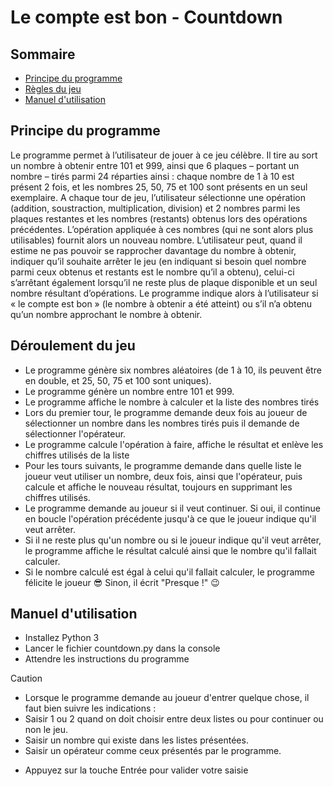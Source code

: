 # Le compte est bon - Countdown

## Sommaire

- [Principe du programme](#principe-du-programme)
- [Règles du jeu](#règles-du-jeu)
- [Manuel d'utilisation](#manuel-d-utilisation)

## Principe du programme

Le programme permet à l’utilisateur de jouer à ce jeu célèbre. Il tire au sort un nombre à obtenir entre 101 et 999, ainsi que 6 plaques – portant un nombre – tirés parmi 24 réparties ainsi : chaque nombre de 1 à 10 est présent 2 fois, et les nombres 25, 50, 75 et 100 sont présents en un seul exemplaire.
A chaque tour de jeu, l’utilisateur sélectionne une opération (addition, soustraction, multiplication, division) et 2 nombres parmi les plaques restantes et les nombres (restants) obtenus lors des opérations précédentes. L’opération appliquée à ces nombres (qui ne sont alors plus utilisables) fournit alors un nouveau nombre.
L’utilisateur peut, quand il estime ne pas pouvoir se rapprocher davantage du nombre à obtenir, indiquer qu’il souhaite arrêter le jeu (en indiquant si besoin quel nombre parmi ceux obtenus et restants est le nombre qu’il a obtenu), celui-ci s’arrêtant également lorsqu’il ne reste plus de plaque disponible et un seul nombre résultant d’opérations.
Le programme indique alors à l’utilisateur si « le compte est bon » (le nombre à obtenir a été atteint) ou s’il n’a obtenu qu’un nombre approchant le nombre à obtenir.

## Déroulement du jeu

- Le programme génère six nombres aléatoires (de 1 à 10, ils peuvent être en double, et 25, 50, 75 et 100 sont uniques).
- Le programme génère un nombre entre 101 et 999.
- Le programme affiche le nombre à calculer et la liste des nombres tirés
- Lors du premier tour, le programme demande deux fois au joueur de sélectionner un nombre dans les nombres tirés puis il demande de sélectionner l'opérateur.
- Le programme calcule l'opération à faire, affiche le résultat et enlève les chiffres utilisés de la liste
- Pour les tours suivants, le programme demande dans quelle liste le joueur veut utiliser un nombre, deux fois, ainsi que l'opérateur, puis calcule et affiche le nouveau résultat, toujours en supprimant les chiffres utilisés.
- Le programme demande au joueur si il veut continuer. Si oui, il continue en boucle l'opération précédente jusqu'à ce que le joueur indique qu'il veut arrêter.
- Si il ne reste plus qu'un nombre ou si le joueur indique qu'il veut arrêter, le programme affiche le résultat calculé ainsi que le nombre qu'il fallait calculer.
- Si le nombre calculé est égal à celui qu'il fallait calculer, le programme félicite le joueur :sunglasses: Sinon, il écrit "Presque !" :wink:

## Manuel d'utilisation

- Installez Python 3
- Lancer le fichier countdown.py dans la console
- Attendre les instructions du programme
>[!CAUTION]
>- Lorsque le programme demande au joueur d'entrer quelque chose, il faut bien suivre les indications :
>  - Saisir 1 ou 2 quand on doit choisir entre deux listes ou pour continuer ou non le jeu.
>  - Saisir un nombre qui existe dans les listes présentées.
>  - Saisir un opérateur comme ceux présentés par le programme.
- Appuyez sur la touche Entrée pour valider votre saisie